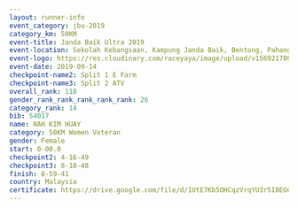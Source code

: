 ```yaml
---
layout: runner-info 
event_category: jbu-2019 
category_km: 50KM 
event-title: Janda Baik Ultra 2019 
event-location: Sekolah Kebangsaan, Kampung Janda Baik, Bentong, Pahang, Malaysia 
event-logo: https://res.cloudinary.com/raceyaya/image/upload/v1569217009/logo/janda-baik_vch1pc.jpg 
event-date: 2019-09-14 
checkpoint-name2: Split 1 E Farm 
checkpoint-name3: Split 2 ATV 
overall_rank: 118
gender_rank_rank_rank_rank_rank: 26
category_rank: 14
bib: 54017
name: NAH KIM HUAY
category: 50KM Women Veteran
gender: Female
start: 0-00.0
checkpoint2: 4-16-49
checkpoint3: 8-18-48
finish: 8-59-41
country: Malaysia
certificate: https://drive.google.com/file/d/1UtE7Kb5OHCqzVrqYU3r5I8EGGsdfn7rv/view?usp=sharing
---
```

